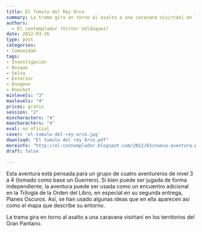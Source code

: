 ```yaml
---
title: El Túmulo del Rey Orco
summary: La trama gira en torno al asalto a una caravana visirtaní en los territorios del Gran Pantano. Está pensada para jugarla ya sea de forma independiente o bien como parte de uno de los encuentros opcionales del módulo Planes Oscuros, la cual inspiró la misma.
authors:
  - El contemplador (Víctor Velázquez)
date: 2012-03-26
type: post
categories:
- Comunidad
tags:
- Investigación
- Bosque
- Selva
- Exterior
- Dungeon
- Oneshot
minlevels: "3"
maxlevels: "4"
prices: gratis
session: "2"
mincharacters: "4"
maxcharacters: "4"
eval: no oficial
cover: 'el-tumulo-del-rey-orco.jpg'
download: "El tumulo del rey Orco.pdf"
moreinfo: "http://el-contemplador.blogspot.com/2012/03/nueva-aventura-para-la-marca-del-este.html"
draft: false

---
```


Esta aventura está pensada para un grupo de cuatro aventureros de nivel 3 a 4 (tomado como base un Guerrero). Si bien puede ser jugada de forma independiente, la aventura puede ser usada como un encuentro adicional en la Trilogía de la Orden del Libro, en especial en su segunda entrega, Planes Oscuros. Así, se han usado algunas ideas que en ella aparecen así como el mapa que describe su entorno.

La trama gira en torno al asalto a una caravana visirtaní en los territorios del Gran Pantano.
